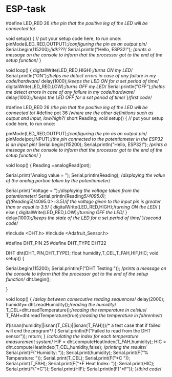 # ESP-task
#define LED_RED 26 /*the pin that the positive leg of the LED will be connected to*/

void setup() {
  // put your setup code here, to run once:
  pinMode(LED_RED,OUTPUT);/*configuring the pin as an output pin*/
  Serial.begin(115200);/*idk???*/
  Serial.println("Hello, ESP32!"); /*prints a message on the console to inform that the 
  processor got to the end of the setup function*/
}

void loop() {
  digitalWrite(LED_RED,HIGH);/*turns ON my LED*/
  Serial.println("ON");/*helps me detect errors in case of any failure in my code/hardware*/
  delay(1000);/*keeps the LED ON for a set period of time*/
  digitalWrite(LED_RED,LOW);/*turns OFF my LED*/
  Serial.println("OFF");/*helps me detect errors in case of any failure in my code/hardware*/
delay(1000);/*keeps the LED OFF for a set period of time*/
}/*first code*/












#define LED_RED 26 /*the pin that the positive leg of the LED will be connected to*/
#define pot     36
/*where are the other definitions such as output and input, low/high?*/
short Reading;
void setup() {
  // put your setup code here, to run once:
  
  pinMode(LED_RED,OUTPUT);/*configuring the pin as an output pin*/
  pinMode(pot,INPUT);/*the  pin connected to the potentiometer in the ESP32 is an input pin*/
  Serial.begin(115200);
  Serial.println("Hello, ESP32!"); /*prints a message on the console to inform that the 
  processor got to the end of the setup function*/
}

void loop() {
 Reading =analogRead(pot);

Serial.print("Analog value = "); 
Serial.println(Reading);
/*displaying the value of the analog portion 
taken by the potentiometer*/

Serial.print("Voltage = ");/*displaying the voltage taken from the potentiometer*/
Serial.println(Reading*5/4095.0);
if((Reading*5)/4095.0>=3.5)/*if the voltage given to the input pin is greater than or equal to 3.5*/
{
  digitalWrite(LED_RED,HIGH);/*turning ON the LED*/
}
else
{
  digitalWrite(LED_RED,LOW);/*turning OFF the LED*/
}
delay(1000);/*keeps the state of the LED for a set period of time*/
}/*second code*/












#include <DHT.h>
#include <Adafruit_Sensor.h>

#define DHT_PIN 25
#define DHT_TYPE DHT22

DHT dht(DHT_PIN,DHT_TYPE);
float humidity,T_CEL,T_FAH,HIF,HIC;
void setup() {

  Serial.begin(115200);
  Serial.println(F("DHT Testing:")); /*prints a message on the console to inform that the 
  processor got to the end of the setup function*/
  dht.begin();
  
}

void loop() {
/*delay between consecutive reading sequences*/
delay(2000);
humidity= dht.readHumidity();/*reading the humidity*/
T_CEL=dht.readTemperature();/*reading the temperature in celsius*/
T_FAH=dht.readTemperature(true);/*reading the temperature in fahrenheit*/

if(isnan(humidity||isnan(T_CEL)||isnan(T_FAH)))/* a test case that if failed will end the program*/
{
  Serial.println(F("Failed to read from the DHT sensor"));
  return;
}
/*calculating the index for each temperature measurement system*/
HIF = dht.computeHeatIndex(T_FAH,humidity);
HIC = dht.computeHeatIndex(T_CEL,humidity,false);
/*printing the results*/
Serial.print(F("Humidity: "));
Serial.print(humidity);
Serial.print(F("% Temperature: "));
Serial.print(T_CEL);
Serial.print(F("*C "));
Serial.print(T_FAH);
Serial.print(F("*F Heat Index: "));
Serial.print(HIC);
Serial.print(F("*C"));
Serial.print(HIF);
Serial.println(F("*F"));
}/*third code*/
